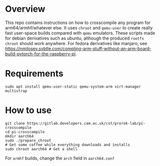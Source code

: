 # Overview
This repo contains instructions on how to crosscompile any program for arm64/armhf/whatever else. It uses `chroot` and `qemu-user` to create really fast user-space builds compared with `qemu` emulators. These scripts made for debian derivatives such as ubuntu, although the produced `rootfs chroot` should work anywhere. For fedora derivatives like manjaro, see https://nmilosev.svbtle.com/compling-arm-stuff-without-an-arm-board-build-pytorch-for-the-raspberry-pi.

# Requirements
`sudo apt install qemu-user-static qemu-system-arm virt-manager multistrap`

# How to use
```
git clone https://gitlab.developers.cam.ac.uk/cst/prorok-lab/pi-crosscompile
cd pi-crosscompile
mkdir aarch64
sudo ./prepare_chroot
# Get some coffee while everything downloads and installs
sudo chroot aarch64 # Get a shell
```
For `armhf` builds, change the `arch` field in `aarch64.conf`
